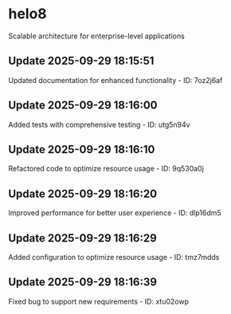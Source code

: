 # helo8
Scalable architecture for enterprise-level applications

## Update 2025-09-29 18:15:51
Updated documentation for enhanced functionality - ID: 7oz2j6af


## Update 2025-09-29 18:16:00
Added tests with comprehensive testing - ID: utg5n94v


## Update 2025-09-29 18:16:10
Refactored code to optimize resource usage - ID: 9q530a0j


## Update 2025-09-29 18:16:20
Improved performance for better user experience - ID: dlp16dm5


## Update 2025-09-29 18:16:29
Added configuration to optimize resource usage - ID: tmz7mdds


## Update 2025-09-29 18:16:39
Fixed bug to support new requirements - ID: xtu02owp

